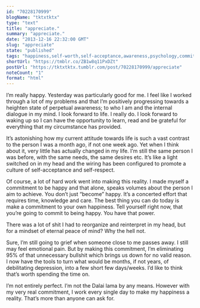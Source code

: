 ```yaml
---
id: "70228170999"
blogName: "tktxtktx"
type: "text"
title: "appreciate."
summary: "appreciate."
date: "2013-12-16 22:32:00 GMT"
slug: "appreciate"
state: "published"
tags: "happiness,self-worth,self-acceptance,awareness,psychology,commitment,depression,appreciate,change,positive,energy"
shortUrl: "https://tmblr.co/ZB1w8q11PxDZt"
postUrl: "https://tktxtktx.tumblr.com/post/70228170999/appreciate"
noteCount: "1"
format: "html"
---
```


I’m really happy. Yesterday was particularly good for me. I feel like I worked through a lot of my problems and that I’m positively progressing towards a heighten state of perpetual awareness; to who I am and the internal dialogue in my mind. I look forward to life. I really do. I look forward to waking up so I can have the opportunity to learn, read and be grateful for everything that my circumstance has provided.

It’s astonishing how my current attitude towards life is such a vast contrast to the person I was a month ago, if not one week ago. Yet when I think about it, very little has actually changed in my life. I’m still the same person I was before, with the same needs, the same desires etc. It’s like a light switched on in my head and the wiring has been configured to promote a culture of self-acceptance and self-respect. 

Of course, a lot of hard work went into making this reality. I made myself a commitment to be happy and that alone, speaks volumes about the person I aim to achieve. You don’t just “become” happy. It’s a concerted effort that requires time, knowledge and care. The best thing you can do today is make a commitment to your own happiness. Tell yourself right now, that you’re going to commit to being happy. You have that power. 

There was a lot of shit I had to reorganize and reinterpret in my head, but for a mindset of eternal peace of mind? Why the hell not.

Sure, I’m still going to grief when someone close to me passes away. I still may feel emotional pain. But by making this commitment, I’m eliminating 95% of that unnecessary bullshit which brings us down for no valid reason. I now have the tools to turn what would be months, if not years, of debilitating depression, into a few short few days/weeks. I’d like to think that’s worth spending the time on. 

I’m not entirely perfect. I’m not the Dalai lama by any means. However with my very real commitment, I work every single day to make my happiness a reality. That’s more than anyone can ask for.